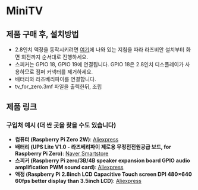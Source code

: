 # MiniTV

## 제품 구매 후, 설치방법
- 2.8인치 액정을 동작시키려면 [여기](https://www.waveshare.com/wiki/2.8inch_DPI_LCD)에 나와 있는 지침을 따라 라즈비안 설치부터 화면 회전까지 순서대로 진행하세요.
- 스피커는 GPIO 18, GPIO 19에 연결됩니다. GPIO 18은 2.8인치 디스플레이가 사용하므로 점퍼 커넥터를 제거하세요.
- 배터리와 라즈베리파이를 연결합니다.
- tv_for_zero.3mf 파일을 출력한뒤, 조립

## 제품 링크
### 구입처 예시 (더 싼 곳을 찾을 수도 있습니다)
- **컴퓨터 (Raspberry Pi Zero 2W)**: [Aliexpress](https://www.aliexpress.com/item/1005006472079323.html?spm=a2g0o.productlist.main.19.47c3f77bSLDSls&algo_pvid=c6e318a6-7d36-4e7e-a53b-4b72b7c189b2&algo_exp_id=c6e318a6-7d36-4e7e-a53b-4b72b7c189b2-9&pdp_npi=4%40dis%21USD%2155.82%2127.91%21%21%21398.98%21199.49%21%402101ead817147073338086469e7cee%2112000037320574752%21sea%21KR%21708149525%21&curPageLogUid=Eu0Li2vs7hSm&utparam-url=scene%3Asearch%7Cquery_from%3A)
- **배터리 (UPS Lite V1.0 - 라즈베리파이 제로용 무정전전원공급 보드, for Raspberry Pi Zero)**: [Naver Smartstore](https://smartstore.naver.com/makeitfun/products/4833321782?NaPm=ct%3Dlvq4c1ob%7Cci%3Dcheckout%7Ctr%3Dppc%7Ctrx%3Dnull%7Chk%3Ddd16dca225308076ddf2f3d0fbcc0da600969a21)
- **스피커 (Raspberry Pi zero/3B/4B speaker expansion board GPIO audio amplification PWM sound card)**: [Aliexpress](https://ko.aliexpress.com/item/1005004392630984.html?spm=a2g0o.order_list.order_list_main.105.647f140fEeO05V&gatewayAdapt=glo2kor)
- **액정 (Raspberry Pi 2.8inch LCD Capacitive Touch screen DPI 480×640 60fps better display than 3.5inch LCD)**: [Aliexpress](https://www.aliexpress.com/item/1005001667003906.html?spm=a2g0o.order_list.order_list_main.10.8c351802k6yoFx)
